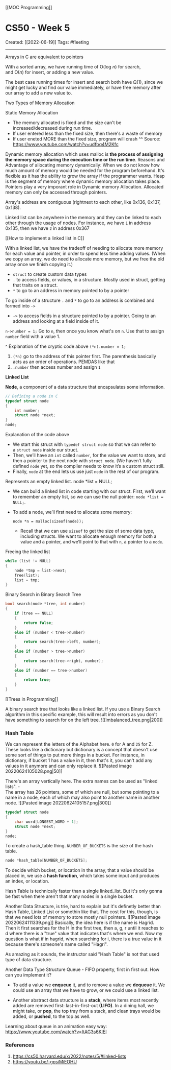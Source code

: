 [[MOC Programming]]

# CS50 - Week 5
Created:  [[2022-06-19]]
Tags: #fleeting 

---
Arrays in C are equivalent to pointers

With a sorted array, we have running time of O(log⁡ *n*) for search, and O(*n*) for insert, or adding a new value.

The best case running times for insert and search both have Ω(1), since we might get lucky and find our value immediately, or have free memory after our array to add a new value to.

Two Types of Memory Allocation

Static Memory Allocation
- The memory allocated is fixed and the size can't be increased/decreased during run time. 
- If user entered less than the fixed size, then there's a waste of memory
- If user eneted MORE than the fixed size, program will crash
^^ Source: https://www.youtube.com/watch?v=udfbq4M2Kfc


Dynamic memory allocation which uses malloc is **the process of assigning the memory space during the execution time or the run time**. Reasons and Advantage of allocating memory dynamically: When we do not know how much amount of memory would be needed for the program beforehand. It's flexible as it has the ability to grow the array if the programmer wants. Heap is the segment of memory where dynamic memory allocation takes place.
Pointers play a very imporant role in Dynamic memory Allocation. Allocated memory can only be accessed through pointers.



Array's address are contiguous (rightnext to each other, like 0x136, 0x137, 0x138).

Linked list can be anywhere in the memory and they can be linked to each other through the usage of nodes. For instance, we have `1` in address 0x135, then we have `2` in address 0x367


[[How to implement a linked list in C]]

With a linked list, we have the tradeoff of needing to allocate more memory for each value and pointer, in order to spend less time adding values. (When we copy an array, we do need to allocate more memory, but we free the old array once we finish copying it.)

-   `struct` to create custom data types
-   `.` to access fields, or values, in a structure. Mostly used in struct, getting that traits on a struct.
-   `*` to go to an address in memory pointed to by a pointer

To go inside of a structure `.` and `*` to go to an address is combined and formed into `->`
-   `->` to access fields in a structure pointed to by a pointer. Going to an address and looking at a field inside of it.

`n->number = 1;`
Go to `n`, then once you know what's on `n`. Use that to assign `number` field with a value 1.

^  Explanation of the cryptic code above
`(*n).number = 1;` 
1. `(*n)` go to the address of this pointer first. The parenthesis basically acts as an order of operations. PEMDAS like that
2. `.number` then access number and assign `1`



**Linked List**
 
**Node**, a component of a data structure that encapsulates some information. 
```C
// Defining a node in C
typedef struct node
{
    int number;
    struct node *next;
}
node;
```

Explanation of the code above
- We start this struct with `typedef struct node` so that we can refer to a `struct node` inside our struct.
- Then, we’ll have an `int` called `number`, for the value we want to store, and then a pointer to the next node with `struct node`. (We haven’t fully defined `node` yet, so the compiler needs to know it’s a custom struct still.
- Finally, `node` at the end lets us use just `node` in the rest of our program.

Represents an empty linked list.
node *list = NULL;  


-   We can build a linked list in code starting with our struct. First, we’ll want to remember an empty list, so we can use the null pointer: `node *list = NULL;`.
-   To add a node, we’ll first need to allocate some memory:
    
    ```
    node *n = malloc(sizeof(node));
    ```
    
    -   Recall that we can use `sizeof` to get the size of some data type, including structs. We want to allocate enough memory for both a value and a pointer, and we’ll point to that with `n`, a pointer to a `node`.

Freeing the linked list

```C
while (list != NULL)
{
    node *tmp = list->next;
    free(list);
    list = tmp;
}
```




Binary Search in Binary Search Tree
```C
bool search(node *tree, int number)
{
    if (tree == NULL)
    {
        return false;
    }
    else if (number < tree->number)
    {
        return search(tree->left, number);
    }
    else if (number > tree->number)
    {
        return search(tree->right, number);
    }
    else if (number == tree->number)
    {
        return true;
    }
}
```



[[Trees in Programming]]




A binary search tree that looks like a linked list. If you use a Binary Search algorithm in this specific example, this will result into errors as you don't have something to search for on the left tree. 
![[imbalanced_tree.png|200]]


### Hash Table
We can represent the letters of the Alphabet here. `0` for A and `25` for Z. These looks like a dictionary but dictionary is a concept that doesn't use some sort of things to put more things in a bucket. For instance, in dictionary, if bucket 1 has a value in it, then that's it, you can't add any values in it anymore and can only replace it.
![[Pasted image 20220624105028.png|50]]

There's an array vertically here. The extra names can be used as "linked lists". -     
    The array has 26 pointers, some of which are null, but some pointing to a name in a node, each of which may also point to another name in another node.
![[Pasted image 20220624105157.png|300]]

```C
typedef struct node
{
    char word[LONGEST_WORD + 1];
    struct node *next;
}
node;
```


To create a hash_table thing. `NUMBER_OF_BUCKETS` is the size of the hash table.
```C
node *hash_table[NUMBER_OF_BUCKETS];
```


To decide which bucket, or location in the array, that a value should be placed in, we use a **hash function**, which takes some input and produces an index, or location.


Hash Table is technically faster than a single linked_list. But it's only gonna be fast when there aren't that many nodes in a single bucket. 


Another Data Structure, is trie, hard to explain but it's definetly better than Hash Table, Linked List or somethin like that. The cost for this, though, is that we need lots of memory to store mostly null pointers.
![[Pasted image 20220624111339.png]]
Basically, the idea here is if the name is Hagrid. Then it first searches for the H in the first tree, then a, g, r until it reaches to d where there is a "true" value that indicates that's where we end. 
Now my question is what if in hagrid, when searching for i, there is a true value in it because there's someone's name called "Hagri". 

As amazing as it sounds, the instructor said "Hash Table" is not that used type of data structure. 



Another Data Type Structure
Queue - FIFO property, first in first out. 
How can you implement it?
- To add a value we **enqueue** it, and to remove a value we **dequeue** it. We could use an array that we have to grow, or we could use a linked list.


-     
    Another abstract data structure is a **stack**, where items most recently added are removed first: last-in-first-out **(LIFO)**. In a dining hall, we might take, or **pop**, the top tray from a stack, and clean trays would be added, or **pushed**, to the top as well.


Learning about queue in an animation easy way:
https://www.youtube.com/watch?v=ItAG3s6KIEI








### References
1. https://cs50.harvard.edu/x/2022/notes/5/#linked-lists
2. https://youtu.be/-gpsiMiEOHU